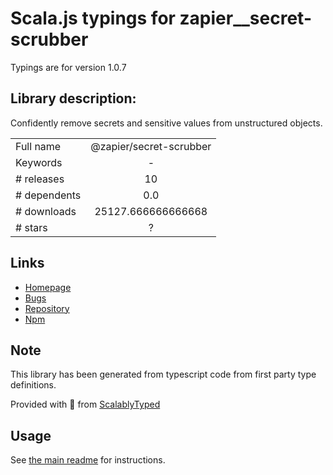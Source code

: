 
# Scala.js typings for zapier__secret-scrubber

Typings are for version 1.0.7

## Library description:
Confidently remove secrets and sensitive values from unstructured objects.

|                    |                 |
| ------------------ | :-------------: |
| Full name          | @zapier/secret-scrubber |
| Keywords           | - |
| # releases         | 10 |
| # dependents       | 0.0 |
| # downloads        | 25127.666666666668 |
| # stars            | ? |

## Links
- [Homepage](https://gitlab.com/zapier/secret-scrubber-js#readme)
- [Bugs](https://gitlab.com/zapier/secret-scrubber-js/issues)
- [Repository](https://gitlab.com/zapier/secret-scrubber-js)
- [Npm](https://www.npmjs.com/package/%40zapier%2Fsecret-scrubber)
    


## Note
This library has been generated from typescript code from first party type definitions.

Provided with :purple_heart: from [ScalablyTyped](https://github.com/oyvindberg/ScalablyTyped)

## Usage
See [the main readme](../../readme.md) for instructions.


